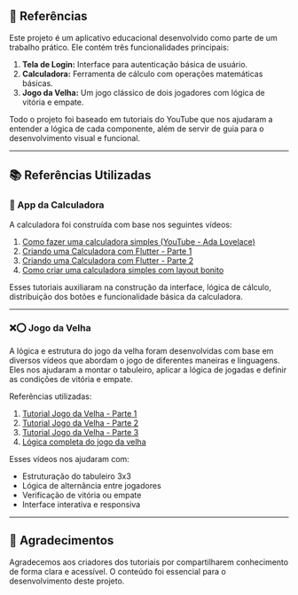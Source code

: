 
## 📱 Referências

Este projeto é um aplicativo educacional desenvolvido como parte de um trabalho prático. Ele contém três funcionalidades principais:

1. **Tela de Login:** Interface para autenticação básica de usuário.
2. **Calculadora:** Ferramenta de cálculo com operações matemáticas básicas.
3. **Jogo da Velha:** Um jogo clássico de dois jogadores com lógica de vitória e empate.

Todo o projeto foi baseado em tutoriais do YouTube que nos ajudaram a entender a lógica de cada componente, além de servir de guia para o desenvolvimento visual e funcional.

---

## 📚 Referências Utilizadas

### 🔢 App da Calculadora

A calculadora foi construída com base nos seguintes vídeos:

1. [Como fazer uma calculadora simples (YouTube - Ada Lovelace)](https://youtu.be/mZVD5OssHQM?si=-Wgi7nAckLu77QQ_)
2. [Criando uma Calculadora com Flutter - Parte 1](https://youtu.be/NIt-AT-_f5c?si=53DKywxxTEXRyYlr)
3. [Criando uma Calculadora com Flutter - Parte 2](https://youtu.be/7FRQVYNcPPA?si=Y413M_T_5fkZa15z)
4. [Como criar uma calculadora simples com layout bonito](https://youtu.be/0QWGDxrsfk4?si=JZ2COtvhCEWIOPAk)

Esses tutoriais auxiliaram na construção da interface, lógica de cálculo, distribuição dos botões e funcionalidade básica da calculadora.

---

### ❌⭕ Jogo da Velha

A lógica e estrutura do jogo da velha foram desenvolvidas com base em diversos vídeos que abordam o jogo de diferentes maneiras e linguagens. Eles nos ajudaram a montar o tabuleiro, aplicar a lógica de jogadas e definir as condições de vitória e empate.

Referências utilizadas:

1. [Tutorial Jogo da Velha - Parte 1](https://youtu.be/jCoXb4vb0VQ?si=-Ii3FvTw_jR4Ndj6)
2. [Tutorial Jogo da Velha - Parte 2](https://youtu.be/OCyIn9yA0jQ?si=jvmaOXsEtV7mKL47)
3. [Tutorial Jogo da Velha - Parte 3](https://youtu.be/2Mi5RzKGfoE?si=J6ThVL9b-TIlQ5ku)
4. [Lógica completa do jogo da velha](https://youtu.be/p5XIH-WbZuE?si=WwCCTPhHvgNMzXw4)


Esses vídeos nos ajudaram com:

* Estruturação do tabuleiro 3x3
* Lógica de alternância entre jogadores
* Verificação de vitória ou empate
* Interface interativa e responsiva

---

## 🙏 Agradecimentos

Agradecemos aos criadores dos tutoriais por compartilharem conhecimento de forma clara e acessível. O conteúdo foi essencial para o desenvolvimento deste projeto.
